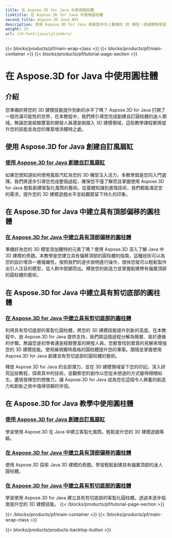 ```yaml
---
title: 在 Aspose.3D for Java 中使用圓柱體
linktitle: 在 Aspose.3D for Java 中使用圓柱體
second_title: Aspose.3D Java API
description: 使用 Aspose.3D for Java 輕鬆製作令人驚嘆的 3D 模型！透過教程學習創建風扇氣缸、偏置頂部氣缸和剪切底部氣缸。
weight: 25
url: /zh-hant/java/cylinders/
---
```


{{< blocks/products/pf/main-wrap-class >}}
{{< blocks/products/pf/main-container >}}
{{< blocks/products/pf/tutorial-page-section >}}

# 在 Aspose.3D for Java 中使用圓柱體

## 介紹

您準備好將您的 3D 建模技能提升到新的水平了嗎？ Aspose.3D for Java 打開了一個充滿可能性的世界，在本教程中，我們將引導您完成創建自訂圓柱體的迷人領域。無論您是經驗豐富的開發人員還是剛踏入 3D 建模領域，這些教學課程都將提升您的技能並為您的專案增添獨特之處。

## 使用 Aspose.3D for Java 創建自訂風扇缸

### [使用 Aspose.3D for Java 創建自訂風扇缸](./creating-fan-cylinders/)

如果您想知道如何使用風扇汽缸為您的 3D 機型注入活力，本教學就是您的入門選擇。我們將逐步引導您完成整個過程，確保您不僅了解而且掌握使用 Aspose.3D for Java 輕鬆創建客製化風筒的藝術。從基礎知識到進階技術，我們都能滿足您的需求。提升您的 3D 建模遊戲水平並給觀眾留下持久的印象。

## 在 Aspose.3D for Java 中建立具有頂部偏移的圓柱體

### [在 Aspose.3D for Java 中建立具有頂部偏移的圓柱體](./creating-cylinders-with-offset-top/)

準備好為您的 3D 模型添加獨特的元素了嗎？使用 Aspose.3D 深入了解 Java 中 3D 建模的奇蹟。本教學是您建立具有偏移頂部的圓柱體的指南，這種技術可以為您的設計增添一層複雜性。按照我們的逐步說明進行操作，很快您就可以輕鬆製作出引人注目的模型，從人群中脫穎而出。釋放您的創造力並掌握創建帶有偏置頂部的圓柱體的藝術。

## 在 Aspose.3D for Java 中建立具有剪切底部的圓柱體

### [在 Aspose.3D for Java 中建立具有剪切底部的圓柱體](./creating-cylinders-with-sheared-bottom/)

利用具有剪切底部的客製化圓柱體，將您的 3D 建模技能提升到新的高度。在本教程中，由 Aspose.3D for Java 提供支持，我們將這個過程分解為簡單、易於遵循的步驟。無論您是初學者還是經驗豐富的開發人員，您都會找到寶貴的見解來增強您的 3D 建模技能。使用展現獨特風格的圓柱體提升您的專案。跟隨並掌握使用 Aspose.3D for Java 創建具有剪切底部的圓柱體的藝術。

釋放 Aspose.3D for Java 的全部潛力，並在 3D 建模領域留下您的印記。深入研究這些教程，探索其中的技術，並觀察您的創作以您從未想過的方式變得栩栩如生。盡情發揮您的想像力，讓 Aspose.3D for Java 成為您在這個令人興奮的創造力和創新之旅中值得信賴的伴侶。
## 在 Aspose.3D for Java 教學中使用圓柱體
### [使用 Aspose.3D for Java 創建自訂風扇缸](./creating-fan-cylinders/)
學習使用 Aspose.3D 在 Java 中建立客製化風筒。輕鬆提升您的 3D 建模遊戲等級。
### [在 Aspose.3D for Java 中建立具有頂部偏移的圓柱體](./creating-cylinders-with-offset-top/)
使用 Aspose.3D 探索 Java 3D 建模的奇蹟。學習輕鬆創建具有偏置頂部的迷人圓柱體。
### [在 Aspose.3D for Java 中建立具有剪切底部的圓柱體](./creating-cylinders-with-sheared-bottom/)
學習使用 Aspose.3D for Java 建立具有剪切底部的客製化圓柱體。透過本逐步指南提升您的 3D 建模技能。
{{< /blocks/products/pf/tutorial-page-section >}}

{{< /blocks/products/pf/main-container >}}
{{< /blocks/products/pf/main-wrap-class >}}

{{< blocks/products/products-backtop-button >}}
